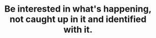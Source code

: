 ---
title: Be interested in what's happening, not caught up in it and identified with it.
tags: experience mindfulness
star: true
---